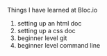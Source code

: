 Things I have learned at Bloc.io
1. setting up an html doc
2. setting up a css doc
3. beginner level git
4. beginner level command line 
